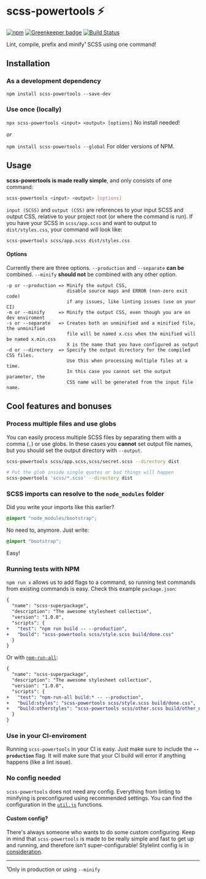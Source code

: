 # scss-powertools :zap:
[![npm](https://img.shields.io/npm/v/scss-powertools.svg)](https://www.npmjs.com/package/scss-powertools)
[![Greenkeeper badge](https://badges.greenkeeper.io/Tutrox/scss-powertools.svg)](https://greenkeeper.io/)
[![Build Status](https://travis-ci.org/Tutrox/scss-powertools.svg?branch=master)](https://travis-ci.org/Tutrox/scss-powertools)

Lint, compile, prefix and minify¹ SCSS using one command!

## Installation
### As a development dependency

`npm install scss-powertools --save-dev`

### Use once (locally)

`npx scss-powertools <input> <output> [options]` No install needed!

_or_

`npm install scss-powertools --global` For older versions of NPM.

## Usage
**scss-powertools is made really simple**, and only consists of one command:

```bash
scss-powertools <input> <output> [options]
```

`input (SCSS)` and `output (CSS)` are references to your input SCSS and output CSS, relative to your project root (or where the command is run). If you have your SCSS in `scss/app.scss` and want to output to `dist/styles.css`, your command will look like:

```
scss-powertools scss/app.scss dist/styles.css
```

#### Options
Currently there are three options. `--production` and `--separate` **can be** combined. `--minify` **should not** be combined with any other option.

```
-p or --production => Minify the output CSS,
                      disable source maps and ERROR (non-zero exit code)
                      if any issues, like linting issues (use on your CI)
-m or --minify     => Minify the output CSS, even though you are on dev enviroment
-s or --separate   => Creates both an unminified and a minified file, the unminified
                      file will be named x.css when the minified will be named x.min.css
                      X is the name that you have configured as output
-d or --directory  => Specify the output directory for the compiled CSS files.
                      Use this when processing multiple files at a time.
                      In this case you cannot set the output parameter, the
                      CSS name will be generated from the input file name.
```

## Cool features and bonuses

### Process multiple files and use globs

You can easily process multiple SCSS files by separating them with a comma (`,`) or use globs.
In these cases you **cannot** set output file names, but you should set the output directory with `--output`.

```bash
scss-powertools scss/app.scss,scss/secret.scss --directory dist
```

```bash
# Put the glob inside single quotes or bad things will happen
scss-powertools 'scss/*.scss' --directory dist
```

### SCSS imports can resolve to the `node_modules` folder

Did you write your imports like this earlier?

```scss
@import "node_modules/bootstrap";
```

No need to, anymore. Just write:

```scss
@import "bootstrap";
```

Easy!

### Running tests with NPM

`npm run x` allows us to add flags to a command, so running test commands from existing commands is easy. Check this example `package.json`:

```diff
{
  "name": "scss-superpackage",
  "description": "The awesome stylesheet collection",
  "version": "1.0.0",
  "scripts": {
+   "test": "npm run build -- --production",
+   "build": "scss-powertools scss/style.scss build/done.css"
  }
}
```

Or with [`npm-run-all`](https://www.npmjs.com/package/npm-run-all):

```diff
{
  "name": "scss-superpackage",
  "description": "The awesome stylesheet collection",
  "version": "1.0.0",
  "scripts": {
+   "test": "npm-run-all build:* -- --production",
+   "build:styles": "scss-powertools scss/style.scss build/done.css",
+   "build:otherstyles": "scss-powertools scss/other.scss build/other_done.css"
  }
}
```

### Use in your CI-enviroment

Running `scss-powertools` in your CI is easy. Just make sure to include the **`--production`** flag. It will make sure that your CI build will error if anything happens (like a lint issue).

### No config needed

`scss-powertools` does not need any config. Everything from linting to minifying is preconfigured using recommended settings. You can find the configuration in the [`util.js`](https://github.com/Tutrox/scss-powertools/blob/master/lib/util.js) functions.

#### Custom config?

There's always someone who wants to do some custom configuring. Keep in mind that `scss-powertools` is made to be really simple and fast to get up and running, and therefore isn't super-configurable! Stylelint config is in [consideration](https://github.com/Tutrox/scss-powertools/issues/24).

---

¹Only in production or using `--minify`
